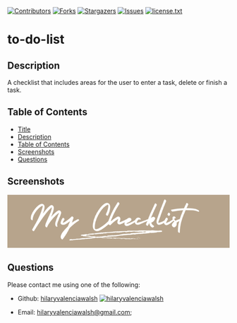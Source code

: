 [contributors-shield]: https://img.shields.io/github/contributors/hilaryvalenciawalsh/to-do-list.svg?style=flat-square
[contributors-url]: https://github.com/hilaryvalenciawalsh/to-do-list/graphs/contributors
[forks-shield]: https://img.shields.io/github/forks/hilaryvalenciawalsh/to-do-list.svg?style=flat-square
[forks-url]: https://github.com/hilaryvalenciawalsh/to-do-list/network/members
[stars-shield]: https://img.shields.io/github/stars/hilaryvalenciawalsh/to-do-list.svg?style=flat-square
[stars-url]: https://github.com/hilaryvalenciawalsh/to-do-list/stargazers
[issues-shield]: https://img.shields.io/github/issues/hilaryvalenciawalsh/to-do-list.svg?style=flat-square
[issues-url]: https://github.com/hilaryvalenciawalsh/to-do-list/issues
[license-shield]: https://img.shields.io/github/license/hilaryvalenciawalsh/to-do-list.svg?style=flat-square
[license-url]: https://github.com/hilaryvalenciawalsh/to-do-list/blob/master/license.txt

[![Contributors][contributors-shield]][contributors-url] [![Forks][forks-shield]][forks-url] [![Stargazers][stars-shield]][stars-url] [![Issues][issues-shield]][issues-url] [![license.txt][license-shield]][license-url]

# to-do-list

## Description

A checklist that includes areas for the user to enter a task, delete or finish a task.

## Table of Contents

- [Title](#title)
- [Description](#description)
- [Table of Contents](#table-of-contents)
- [Screenshots](#screenshots)
- [Questions](#questions)

## Screenshots

<img src="mychecklist.png" alt="to-do-list"/>


## Questions

Please contact me using one of the following:

- Github: [hilaryvalenciawalsh](https://gist.github.com/hilaryvalenciawalsh) [<img src="https://avatars.githubusercontent.com/u/67081309?v=4" height="50" width="50" alt="hilaryvalenciawalsh"/>](https://gist.github.com/hilaryvalenciawalsh)

- Email: hilaryvalenciawalsh@gmail.com;
